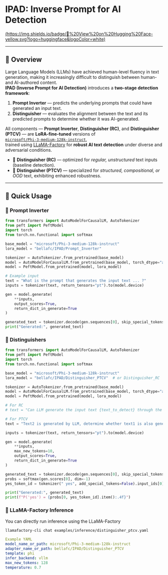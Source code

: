 # IPAD: Inverse Prompt for AI Detection  

[(https://img.shields.io/badge/🤗%20View%20on%20Hugging%20Face-yellow.svg?logo=huggingface&logoColor=white)](https://huggingface.co/bellafc/IPAD)

---

## 📘 Overview

Large Language Models (LLMs) have achieved human-level fluency in text generation, making it increasingly difficult to distinguish between human- and AI-authored content.  
**IPAD (Inverse Prompt for AI Detection)** introduces a **two-stage detection framework**:

1. **Prompt Inverter** — predicts the underlying prompts that could have generated an input text.  
2. **Distinguisher** — evaluates the alignment between the text and its predicted prompts to determine whether it was AI-generated.

All components — **Prompt Inverter**, **Distinguisher (RC)**, and **Distinguisher (PTCV)** — are **LoRA-fine-tuned** versions of  
[`microsoft/Phi-3-medium-128k-instruct`](https://huggingface.co/microsoft/Phi-3-medium-128k-instruct),  
trained using [LLaMA-Factory](https://github.com/hiyouga/LLaMA-Factory) for **robust AI text detection** under diverse and adversarial conditions.

- 🧩 **Distinguisher (RC)** — optimized for *regular, unstructured* text inputs (baseline detection).  
- 🔬 **Distinguisher (PTCV)** — specialized for *structured, compositional, or OOD* text, exhibiting enhanced robustness.

---

## 🚀 Quick Usage

### 🧠 Prompt Inverter

```python
from transformers import AutoModelForCausalLM, AutoTokenizer
from peft import PeftModel
import torch
from torch.nn.functional import softmax

base_model = "microsoft/Phi-3-medium-128k-instruct"
lora_model = "bellafc/IPAD/Prompt_Inverter"

tokenizer = AutoTokenizer.from_pretrained(base_model)
model = AutoModelForCausalLM.from_pretrained(base_model, torch_dtype="auto", device_map="auto")
model = PeftModel.from_pretrained(model, lora_model)

# Example input
text = "What is the prompt that generates the input text ... ?"
inputs = tokenizer(text, return_tensors="pt").to(model.device)

gen = model.generate(
    **inputs,
    output_scores=True,
    return_dict_in_generate=True
)

generated_text = tokenizer.decode(gen.sequences[0], skip_special_tokens=True)
print("Generated:", generated_text)
```

### 🧩 Distinguishers
```python
from transformers import AutoModelForCausalLM, AutoTokenizer
from peft import PeftModel
import torch
from torch.nn.functional import softmax

base_model = "microsoft/Phi-3-medium-128k-instruct"
lora_model = "bellafc/IPAD/Distinguisher_PTCV"  # or Distinguisher_RC

tokenizer = AutoTokenizer.from_pretrained(base_model)
model = AutoModelForCausalLM.from_pretrained(base_model, torch_dtype="auto", device_map="auto")
model = PeftModel.from_pretrained(model, lora_model)

# For RC
# text = "Can LLM generate the input text {text_to_detect} through the prompt {prompt_generated_by_PI}?"

# For PTCV
text = "Text2 is generated by LLM, determine whether text1 is also generated by LLM with a similar prompt. Text1: ... . Text2: ... ."

inputs = tokenizer(text, return_tensors="pt").to(model.device)

gen = model.generate(
    **inputs,
    max_new_tokens=10,
    output_scores=True,
    return_dict_in_generate=True
)

generated_text = tokenizer.decode(gen.sequences[0], skip_special_tokens=True)
probs = softmax(gen.scores[0], dim=-1)
yes_token_id = tokenizer(" yes", add_special_tokens=False).input_ids[0]

print("Generated:", generated_text)
print(f"P('yes') = {probs[0, yes_token_id].item():.4f}")
```

### 🧰 LLaMA-Factory Inference
You can directly run inference using the LLaMA-Factory
```bash
llamafactory-cli chat examples/inference/distinguisher_ptcv.yaml
```
```yaml
Example YAML
model_name_or_path: microsoft/Phi-3-medium-128k-instruct
adapter_name_or_path: bellafc/IPAD/Distinguisher_PTCV
template: phi
infer_backend: vllm
max_new_tokens: 128
temperature: 0.7
```
